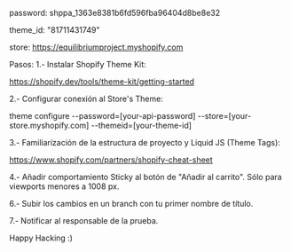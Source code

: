 password: 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

theme_id: "81711431749"

store: https://equilibriumproject.myshopify.com

Pasos:
1.- Instalar Shopify Theme Kit:

https://shopify.dev/tools/theme-kit/getting-started

2.- Configurar conexión al Store's Theme:

theme configure --password=[your-api-password] --store=[your-store.myshopify.com] --themeid=[your-theme-id]

3.- Familiarización de la estructura de proyecto y Liquid JS (Theme Tags):

https://www.shopify.com/partners/shopify-cheat-sheet

4.- Añadir comportamiento Sticky al botón de "Añadir al carrito". Sólo para viewports menores a 1008 px.

6.- Subir los cambios en un branch con tu primer nombre de título.

7.- Notificar al responsable de la prueba.

Happy Hacking :) 
